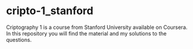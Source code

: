 # cripto-1_stanford
Criptography 1 is a course from Stanford University available on Coursera. In this repository you will find the material and my solutions to the questions.
